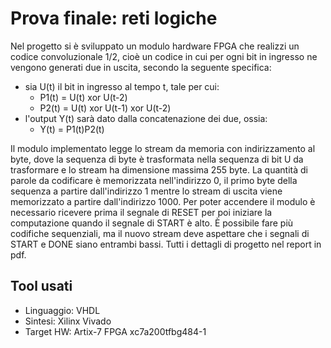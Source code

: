 # Prova finale: reti logiche
Nel progetto si è sviluppato un modulo hardware FPGA che realizzi un codice convoluzionale 1/2, cioè un codice in cui per ogni bit in ingresso ne vengono generati due in uscita, secondo la seguente specifica:
* sia U(t) il bit in ingresso al tempo t, tale per cui:
  * P1(t) = U(t) xor U(t-2)
  * P2(t) = U(t) xor U(t-1) xor U(t-2)
* l'output Y(t) sarà dato dalla concatenazione dei due, ossia:
  * Y(t) = P1(t)P2(t)

Il modulo implementato legge lo stream da memoria con indirizzamento al byte, dove la sequenza di byte è trasformata nella sequenza di bit U da trasformare e lo stream ha dimensione massima 255 byte. La quantità di parole da codificare è memorizzata nell'indirizzo 0, il primo byte della sequenza a partire dall'indirizzo 1 mentre lo stream di uscita viene memorizzato a partire dall'indirizzo 1000. Per poter accendere il modulo è necessario ricevere prima il segnale di RESET per poi iniziare la computazione quando il segnale di START è alto. È possibile fare più codifiche sequenziali, ma il nuovo stream deve aspettare che i segnali di START e DONE siano entrambi bassi. Tutti i dettagli di progetto nel report in pdf.

## Tool usati
* Linguaggio: VHDL
* Sintesi: Xilinx Vivado
* Target HW: Artix-7 FPGA xc7a200tfbg484-1
